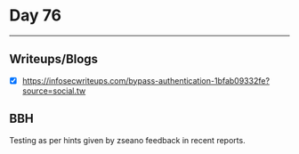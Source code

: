 # Day 76
___
## Writeups/Blogs

- [x] https://infosecwriteups.com/bypass-authentication-1bfab09332fe?source=social.tw

## BBH 
Testing as per hints given by zseano  feedback in recent reports.